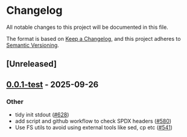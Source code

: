 # Changelog
All notable changes to this project will be documented in this file.

The format is based on [Keep a Changelog](https://keepachangelog.com/en/1.0.0/),
and this project adheres to [Semantic Versioning](https://semver.org/spec/v2.0.0.html).

## [Unreleased]

## [0.0.1-test](https://github.com/gnosisguild/enclave/releases/tag/e3-fs-v0.0.1-test) - 2025-09-26

### Other
- tidy init stdout ([#628](https://github.com/gnosisguild/enclave/pull/628))
- add script and github workflow to check SPDX headers ([#580](https://github.com/gnosisguild/enclave/pull/580))
- Use FS utils to avoid using external tools like sed, cp etc ([#541](https://github.com/gnosisguild/enclave/pull/541))
